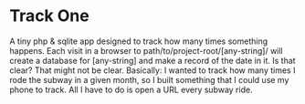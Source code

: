 # Track One
A tiny php & sqlite app designed to track how many times something happens. Each visit in a browser to path/to/project-root/[any-string]/ will create a database for [any-string] and make a record of the date in it. Is that clear? That might not be clear. Basically: I wanted to track how many times I rode the subway in a given month, so I built something that I could use my phone to track. All I have to do is open a URL every subway ride.
